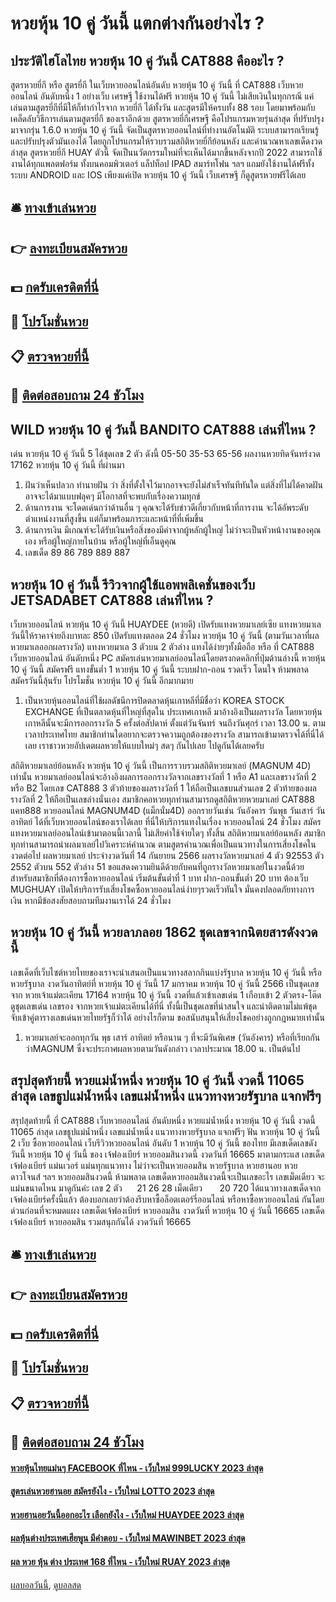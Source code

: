 # หวยหุ้น 10 คู่ วันนี้ แตกต่างกันอย่างไร ?
## ประวัติไฮโลไทย หวยหุ้น 10 คู่ วันนี้ CAT888 คืออะไร ?
สูตรหวยยี่กี หรือ สูตรยี่กี ในเว็บหวยออนไลน์อันดับ หวยหุ้น 10 คู่ วันนี้ ที่ CAT888 เว็บหวยออนไลน์ อันดับหนึ่ง 1 อย่างเว็บ เศรษฐี ใช้งานได้ฟรี หวยหุ้น 10 คู่ วันนี้ ไม่เสียเงินในทุกกรณี แค่เล่นตามสูตรยี่กีที่มีให้ก็ทำกำไรจาก หวยยี่กี ได้ทั้งวัน และสูตรมีให้ครบทั้ง 88 รอบ โดยมาพร้อมกับเคล็ดลับวิธีการเล่นตามสูตรยี่กี ของเราอีกด้วย
สูตรหวยยี่กีเศรษฐี คือโปรแกรมหวยรุ่นล่าสุด ที่ปรับปรุงมาจากรุ่น 1.6.0 หวยหุ้น 10 คู่ วันนี้ จัดเป็นสูตรหวยออนไลน์ที่ทำงานอัตโนมัติ ระบบสามารถเรียนรู้และปรับปรุงตัวมันเองได้ โดยถูกโปรแกรมให้รวบรวมสถิติหวยยี่กีย้อนหลัง และคำนวณหาเลขเด็ดงวดล่าสุด สูตรหวยยี่กี HUAY ตัวนี้ จัดเป็นนวัตกรรมใหม่ที่จะเห็นได้มากขึ้นหลังจากปี 2022 สามารถใช้งานได้ทุกแพลตฟอร์ม ทั้งบนคอมพิวเตอร์ แล็ปท็อป IPAD สมาร์ทโฟน ฯลฯ แถมยังใช้งานได้ฟรีทั้งระบบ ANDROID และ IOS เพียงแค่เปิด หวยหุ้น 10 คู่ วันนี้ เว็บเศรษฐี ก็ดูสูตรหวยฟรีได้เลย

## 🛎 [ทางเข้าเล่นหวย](https://bit.ly/3BG5bNw)
## 👉 [ลงทะเบียนสมัครหวย](https://bit.ly/3BG5bNw)
## 💵 [กดรับเครดิตที่นี่](https://bit.ly/3C3mvgS)
## 👑 [โปรโมชั่นหวย](https://bit.ly/3C3mvgS)
## 📋 [ตรวจหวยที่นี้](https://bit.ly/3C3mvgS)
## 📱 [ติดต่อสอบถาม 24 ชัวโมง](https://bit.ly/3C3mvgS)

## WILD หวยหุ้น 10 คู่ วันนี้ BANDITO CAT888 เล่นที่ไหน ?
เด่น หวยหุ้น 10 คู่ วันนี้ 5 ได้ชุดเลข 2 ตัว ดังนี้
05-50
35-53
65-56
ผลงานหวยทิดจันทร์งวด 17162 หวยหุ้น 10 คู่ วันนี้ ที่ผ่านมา
1. ฝันว่าเห็นปลวก ทำนายฝัน ว่า สิ่งที่ตั้งใจไว้มากอาจจะยังไม่สำเร็จทันทีทันใด แต่สิ่งที่ไม่ได้คาดฝันอาจจะได้มาแบบฟลุคๆ มีโอกาสที่จะพบกับเรื่องความทุกข์
2. ด้านการงาน จะโดดเด่นกว่าด้านอื่น ๆ คุณจะได้รับข่าวดีเกี่ยวกับหน้าที่การงาน จะได้อัพระดับตำแหน่งงานที่สูงขึ้น แต่ก็มาพร้อมภาระและหน้าที่ที่เพิ่มขึ้น
3. ด้านการเงิน มีเกณฑ์จะได้รับเงินหรือสิ่งของมีค่าจากผู้หลักผู้ใหญ่ ไม่ว่าจะเป็นหัวหน้างานของคุณเอง หรือผู้ใหญ่ภายในบ้าน หรือผู้ใหญ่ที่เอ็นดูคุณ
4. เลขเด็ด 89 86 789 889 887

## หวยหุ้น 10 คู่ วันนี้ รีวิวจากผู้ใช้แอพพลิเคชั่นของเว็บ JETSADABET CAT888 เล่นที่ไหน ?
เว็บหวยออนไลน์ หวยหุ้น 10 คู่ วันนี้ HUAYDEE (หวยดี) เปิดรับแทงหวยมาเลย์เซีย แทงหวยมาเลวันนี้ให้ราคาจ่ายถึงบาทละ 850 เปิดรับแทงตลอด 24 ชั่วโมง หวยหุ้น 10 คู่ วันนี้ (ตามวันเวลาที่ผลหวยมาเลออกผลรางวัล) แทงหวยมาเล 3 ตัวบน 2 ตัวล่าง แทงได้ง่ายๆทั้งมือถือ หรือ ที่ CAT888 เว็บหวยออนไลน์ อันดับหนึ่ง PC สมัครเล่นหวยมาเลย์ออนไลน์โดยตรงกดคลิกที่ปุ่มด้านล่างนี้ หวยหุ้น 10 คู่ วันนี้ สมัครฟรี แทงขั้นต่ำ 1 หวยหุ้น 10 คู่ วันนี้ ระบบฝาก-ถอน รวดเร็ว โดนใจ ห้ามพลาดสมัครวันนี้ลุ้นรับ โปรโมชั่น หวยหุ้น 10 คู่ วันนี้ อีกมากมาย
1. เป็นหวยหุ้นออนไลน์ที่ใช้ผลดัชนีการปิดตลาดหุ้นเกาหลีที่มีชื่อว่า KOREA STOCK EXCHANGE ที่เป็นตลาดหุ้นที่ใหญ่ที่สุดใน ประเทศเกาหลี มาอ้างอิงเป็นผลรางวัล โดยหวยหุ้นเกาหลีนั้นจะมีการออกรางวัล 5 ครั้งต่อสัปดาห์ ตั้งแต่วันจันทร์ จนถึงวันศุกร์ เวลา 13.00 น. ตามเวลาประเทศไทย สมาชิกท่านใดอยากจะตรวจความถูกต้องของรางวัล สามารถเข้ามาตรวจได้ที่นี่ได้เลย เราชาวหวยอัปเดตผลหวยให้แบบใหม่ๆ สดๆ กันไปเลย ไปดูกันได้เลยครับ

สถิติหวยมาเลย์ย้อนหลัง หวยหุ้น 10 คู่ วันนี้ เป็นการรวบรวมสถิติหวยมาเลย์ (MAGNUM 4D) เท่านั้น หวยมาเลย์ออนไลน์จะอ้างอิงผลการออกรางวัลจากเลขรางวัลที่ 1 หรือ A1 และเลขรางวัลที่ 2 หรือ B2 โดยเลข CAT888 3 ตัวท้ายของผลรางวัลที่ 1 ให้ถือเป็นเลขบนส่วนเลข 2 ตัวท้ายของผลรางวัลที่ 2 ให้ถือเป็นเลขล่างนั่นเอง
สมาชิกคอหวยทุกท่านสามารถดูสถิติหวยหวยมาเลย์ CAT888 แคท888 หวยออนไลน์ MAGNUM4D (แม็กนั่ม4D) ออกรายวันเช่น วันอังคาร วันพุธ วันเสาร์ วันอาทิตย์ ได้ที่เว็บหวยออนไลน์ของเราได้เลย ที่นี่ให้บริการแทงในเรื่อง หวยออนไลน์ 24 ชั่วโมง สมัครแทงหวยมาเลย์ออนไลน์เข้ามาตอนนี้เวลานี้ ไม่เสียค่าใช้จ่ายใดๆ ทั้งสิ้น สถิติหวยมาเลย์ย้อนหลัง สมาชิกทุกท่านสามารถนำผลมาเลย์ไปวิเคราะห์คำนวณ ตามสูตรคำนวณเพื่อเป็นแนวทางในการเสี่ยงโชคในงวดต่อไป
ผลหวยมาเลย์ ประจำงวดวันที่ 14 กันยายน 2566 ผลรางวัลหวยมาเลย์ 4 ตัว 92553 ตัว 2552 ตัวบน 552 ตัวล่าง 51 ขอแสดงความยินดีด้วยกับคนที่ถูกรางวัลหวยมาเลย์ในงวดนี้ด้วย สำหรับสมาชิกที่ต้องการซื้อหวยออนไลน์ เริ่มต้นขั้นต่ำที่ 1 บาท ฝาก-ถอนขั้นต่ำ 20 บาท ต้องเว็บ MUGHUAY เปิดให้บริการรับเสี่ยงโชคซื้อหวยออนไลน์ง่ายๆรวดเร็วทันใจ มั่นคงปลอดภัยทางการเงิน หากมีข้อสงสัยสอบถามทีมงานเราได้ 24 ชั่วโมง

## หวยหุ้น 10 คู่ วันนี้ หวยลาภลอย 1862 ชุดเลขจากนิตยสารดังงวดนี้
เลขเด็ดที่เว็บไซต์หวยไทยของเราจะนำเสนอเป็นแนวทางสลากกินแบ่งรัฐบาล หวยหุ้น 10 คู่ วันนี้ หรือ หวยรัฐบาล งวดวันอาทิตย์ที่ หวยหุ้น 10 คู่ วันนี้ 17 มกราคม หวยหุ้น 10 คู่ วันนี้ 2566 เป็นชุดเลขจาก หวยเจ้าแม่ตะเคียน 17164 หวยหุ้น 10 คู่ วันนี้ งวดที่แล้วเข้าเลขเด่น 1 เกือบเข้า 2 ตัวตรง-โต๊ด ดูชุดเลขเด่น เลขรอง จากหวยเจ้าแม่ตะเคียนได้ที่นี่ ทั้งนี้เป็นชุดเลขที่น่าสนใจ และน่าติดตามไม่แพ้ชุดจับเข้าคู่ตารางเลขเด่นหวยไทยรัฐก็ว่าได้ อย่างไรก็ตาม ขอสนับสนุนให้เสี่ยงโชคอย่างถูกกฎหมายเท่านั้น
1. หวยมาเลย์จะออกทุกวัน พุธ เสาร์ อาทิตย์ หรือนาน ๆ ที่จะมีวันพิเศษ (วันอังคาร) หรือที่เรียกกันว่าMAGNUM ซึ่งจะประกาศผลหวยตามวันดังกล่าว เวลาประมาณ 18.00 น. เป็นต้นไป

## สรุปสุดท้ายนี้ หวยแม่น้ำหนึ่ง หวยหุ้น 10 คู่ วันนี้ งวดนี้ 11065 ล่าสุด เลขธูปแม่น้ำหนึ่ง เลขแม่น้ำหนึ่ง แนวทางหวยรัฐบาล แจกฟรีๆ
สรุปสุดท้ายนี้ ที่ CAT888 เว็บหวยออนไลน์ อันดับหนึ่ง หวยแม่น้ำหนึ่ง หวยหุ้น 10 คู่ วันนี้ งวดนี้ 11065 ล่าสุด เลขธูปแม่น้ำหนึ่ง เลขแม่น้ำหนึ่ง แนวทางหวยรัฐบาล แจกฟรีๆ ฟัน หวยหุ้น 10 คู่ วันนี้ 2
เว็บ ซื้อหวยออนไลน์ เว็บรีวิวหวยออนไลน์ อันดับ 1 หวยหุ้น 10 คู่ วันนี้ ของไทย มีเลขเด็ดเลขดังวันนี้ หวยหุ้น 10 คู่ วันนี้ ของ เจ้ฟองเบียร์ หวยออมสินงวดนี้ งวดวันที่ 16665 มาตามกระแส เลขเด็ด เจ้ฟองเบียร์ แม่นเวอร์ แม่นทุกแนวทาง ไม่ว่าจะเป็นหวยออมสิน หวยรัฐบาล หวยฮานอย หวยดาวโจนส์ ฯลฯ หวยออมสินงวดนี้ ห้ามพลาด เลขเด็ดหวยออมสินงวดนี้จะเป็นเลขอะไร เลขเม็ดเดียว จะแม่นขนาดไหน มาดูกันค่ะ
เลข 2 ตัว      21 26 28
เม็ดเดียว       20 720
ได้แนวทางเลขเด็ดจากเจ้ฟองเบียร์ครั้งนี้แล้ว ต้องบอกเลยว่าต้องรีบหาซื้อล็อตเตอร์รี่ออนไลน์ หรือหาซื้อหวยออนไลน์ กันโดยด่วนก่อนที่จะหมดแผง
เลขเด็ดเจ้ฟองเบียร์ หวยออมสิน งวดวันที่ หวยหุ้น 10 คู่ วันนี้ 16665
เลขเด็ดเจ้ฟองเบียร์ หวยออมสิน รวมสนุกกันได้ งวดวันที่ 16665

## 🛎 [ทางเข้าเล่นหวย](https://bit.ly/3BG5bNw)
## 👉 [ลงทะเบียนสมัครหวย](https://bit.ly/3BG5bNw)
## 💵 [กดรับเครดิตที่นี่](https://bit.ly/3C3mvgS)
## 👑 [โปรโมชั่นหวย](https://bit.ly/3C3mvgS)
## 📋 [ตรวจหวยที่นี้](https://bit.ly/3C3mvgS)
## 📱 [ติดต่อสอบถาม 24 ชัวโมง](https://bit.ly/3C3mvgS)

#### [หวยหุ้นไทยแม่นๆ FACEBOOK ที่ไหน - เว็บใหม่ 999LUCKY 2023 ล่าสุด](https://atom.io/themes/หวยหุ้นไทยแม่นๆ%20facebook%20ที่ไหน%20-%20เว็บใหม่%20999lucky%202023%20ล่าสุด)
#### [สูตรเล่นหวยฮานอย สมัครยังไง - เว็บใหม่ LOTTO 2023 ล่าสุด](https://atom.io/themes/สูตรเล่นหวยฮานอย%20สมัครยังไง%20-%20เว็บใหม่%20lotto%202023%20ล่าสุด)
#### [หวยฮานอยวันนี้ออกอะไร เลือกยังไง - เว็บใหม่ HUAYDEE 2023 ล่าสุด](https://atom.io/themes/หวยฮานอยวันนี้ออกอะไร%20เลือกยังไง%20-%20เว็บใหม่%20huaydee%202023%20ล่าสุด)
#### [ผลหุ้นต่างประเทศเฮียพูน มีคำตอบ - เว็บใหม่ MAWINBET 2023 ล่าสุด](https://atom.io/themes/ผลหุ้นต่างประเทศเฮียพูน%20มีคำตอบ%20-%20เว็บใหม่%20mawinbet%202023%20ล่าสุด)
#### [ผล หวย หุ้น ต่าง ประเทศ 168 ที่ไหน - เว็บใหม่ RUAY 2023 ล่าสุด](https://atom.io/themes/ผล%20หวย%20หุ้น%20ต่าง%20ประเทศ%20168%20ที่ไหน%20-%20เว็บใหม่%20ruay%202023%20ล่าสุด)

[ผลบอลวันนี้](https://siamsport.tv "ผลบอลวันนี้"), [ดูบอลสด](https://siamsport.tv/ดูบอลสด "ดูบอลสด")